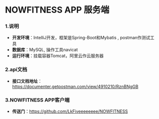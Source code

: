 # NOWFITNESS APP 服务端

### 1.说明

+ **开发环境**：IntelliJ开发，框架是Spring-Boot和Mybatis  , postman作测试工具
+ **数据库**：MySQL,  操作工具navicat
+ **运行环境**：挂载容器Tomcat，阿里云作云服务器

### 2.api文档
+ **接口文档地址**：https://documenter.getpostman.com/view/4910210/RznBNgGB 
### 3.NOWFITNESS APP客户端
+ **传送门**：https://github.com/LkFiveeeeeeee/NOWFITNESS


